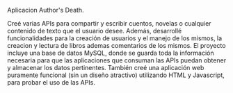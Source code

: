 Aplicacion Author's Death.                                                                                                 

Creé varias APIs para compartir y escribir cuentos, novelas o cualquier contenido de texto que el usuario desee.
Además, desarrollé funcionalidades para la creación de usuarios y el manejo de los mismos, la creacion y lectura de libros ademas comentarios de los mismos. 
El proyecto incluye una base de datos MySQL, donde se guarda toda la información necesaria para que las aplicaciones que consuman las APIs puedan obtener y almacenar los datos pertinentes.
También creé una aplicación web puramente funcional (sin un diseño atractivo) utilizando HTML y Javascript, para probar el uso de las APIs.
